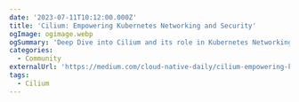 ```yaml
---
date: '2023-07-11T10:12:00.000Z'
title: 'Cilium: Empowering Kubernetes Networking and Security'
ogImage: ogimage.webp
ogSummary: 'Deep Dive into Cilium and its role in Kubernetes Networking and Security'
categories:
  - Community
externalUrl: 'https://medium.com/cloud-native-daily/cilium-empowering-kubernetes-networking-and-security-9d25750e8f44'
tags:
  - Cilium
---
```


